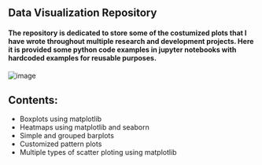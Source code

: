 ## Data Visualization Repository


#### The repository is dedicated to store some of the costumized plots that I have wrote throughout multiple research and development projects. Here it is provided some python code examples in jupyter notebooks with hardcoded examples for reusable purposes.

![image](https://user-images.githubusercontent.com/31729218/154276925-1e559c6d-b0d8-4f76-8b2d-b8242159cc15.png)


## Contents:

* Boxplots using matplotlib 
* Heatmaps using matplotlib and seaborn  
* Simple and grouped barplots
* Customized pattern plots 
* Multiple types of scatter ploting using matplotlib 



